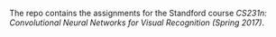 The repo contains the assignments for the Standford course *CS231n: Convolutional Neural Networks for Visual Recognition (Spring 2017)*.
